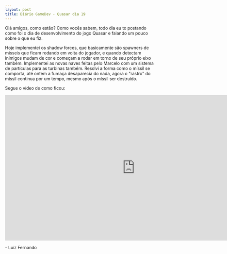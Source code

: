```yaml
---
layout: post
title: Diário GameDev - Quasar dia 19
---
```


Olá amigos, como estão? Como vocês sabem, todo dia eu to postando como foi o dia de desenvolvimento do jogo Quasar e falando um pouco sobre o que eu fiz.

Hoje implementei os shadow forces, que basicamente são spawners de misseis que ficam rodando em volta do jogador, e quando detectam inimigos mudam de cor e começam a rodar em torno de seu próprio eixo também. Implementei as novas naves feitas pelo Marcelo com um sistema de partículas para as turbinas também. Resolvi a forma como o míssil se comporta, até ontem a fumaça desaparecia do nada, agora o "rastro" do míssil continua por um tempo, mesmo após o míssil ser destruído.


Segue o vídeo de como ficou:

<div class="videoWrapper">
  <iframe width="854" height="480" src="https://www.youtube.com/embed/HuGpfSrMhlg" frameborder="0" allow="autoplay; encrypted-media" allowfullscreen></iframe>
</div>

<p class= "message"> - Luiz Fernando </p>
